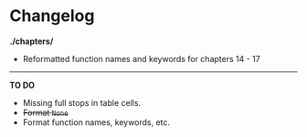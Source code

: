 # Changelog

**./chapters/**
* Reformatted function names and keywords for chapters 14 - 17

---

**TO DO**
* Missing full stops in table cells.
* ~~Format `None`~~
* Format function names, keywords, etc.